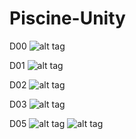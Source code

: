 # Piscine-Unity

D00
![alt tag](https://cloud.githubusercontent.com/assets/7196430/26154423/bfc08940-3b0f-11e7-812b-1a0164b7e69c.png)

D01
![alt tag](https://cloud.githubusercontent.com/assets/7196430/26154536/2779185e-3b10-11e7-8d4a-ff40cbe3efcb.png)

D02
![alt tag](https://cloud.githubusercontent.com/assets/7196430/26154823/45d7d8b6-3b11-11e7-93dc-696794b037bb.png)

D03
![alt tag](https://cloud.githubusercontent.com/assets/7196430/26154652/afb1ceaa-3b10-11e7-9dba-80df226af117.png)

D05
![alt tag](https://cloud.githubusercontent.com/assets/7196430/26155002/06a59132-3b12-11e7-889d-4fd1cee148cb.png)
![alt tag](https://cloud.githubusercontent.com/assets/7196430/26155006/080bc83e-3b12-11e7-9cd4-d6922977c21b.png)
